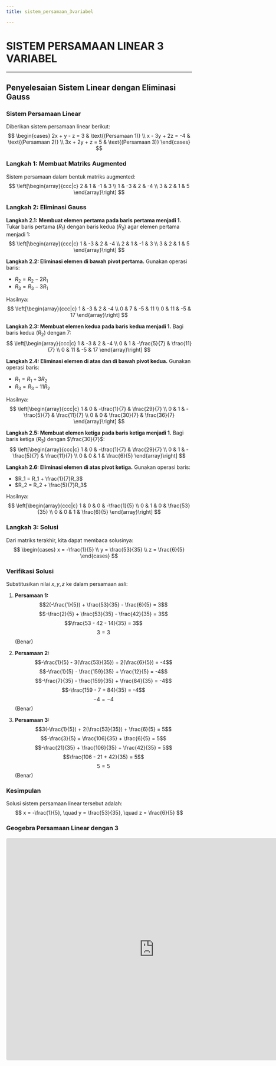 ```yaml
---
title: sistem_persamaan_3variabel

---
```


# SISTEM PERSAMAAN LINEAR 3 VARIABEL

---

## Penyelesaian Sistem Linear dengan Eliminasi Gauss
### Sistem Persamaan Linear
Diberikan sistem persamaan linear berikut:
$$
\begin{cases}
2x + y - z = 3  & \text{(Persamaan 1)} \\
x - 3y + 2z = -4 & \text{(Persamaan 2)} \\
3x + 2y + z = 5  & \text{(Persamaan 3)}
\end{cases}
$$

### **Langkah 1: Membuat Matriks Augmented**
Sistem persamaan dalam bentuk matriks augmented:
$$
\left[\begin{array}{ccc|c}
2 & 1 & -1 & 3 \\
1 & -3 & 2 & -4 \\
3 & 2 & 1 & 5
\end{array}\right]
$$

### **Langkah 2: Eliminasi Gauss**
**Langkah 2.1: Membuat elemen pertama pada baris pertama menjadi 1.**
Tukar baris pertama $(R_1)$ dengan baris kedua $(R_2)$ agar elemen pertama menjadi 1:
$$
\left[\begin{array}{ccc|c}
1 & -3 & 2 & -4 \\
2 & 1 & -1 & 3 \\
3 & 2 & 1 & 5
\end{array}\right]
$$

**Langkah 2.2: Eliminasi elemen di bawah pivot pertama.**
Gunakan operasi baris:
- $R_2 = R_2 - 2R_1$
- $R_3 = R_3 - 3R_1$

Hasilnya:
$$
\left[\begin{array}{ccc|c}
1 & -3 & 2 & -4 \\
0 & 7 & -5 & 11 \\
0 & 11 & -5 & 17
\end{array}\right]
$$

**Langkah 2.3: Membuat elemen kedua pada baris kedua menjadi 1.**
Bagi baris kedua $(R_2)$ dengan 7:
$$
\left[\begin{array}{ccc|c}
1 & -3 & 2 & -4 \\
0 & 1 & -\frac{5}{7} & \frac{11}{7} \\
0 & 11 & -5 & 17
\end{array}\right]
$$

**Langkah 2.4: Eliminasi elemen di atas dan di bawah pivot kedua.**
Gunakan operasi baris:
- $R_1 = R_1 + 3R_2$
- $R_3 = R_3 - 11R_2$

Hasilnya:
$$
\left[\begin{array}{ccc|c}
1 & 0 & -\frac{1}{7} & \frac{29}{7} \\
0 & 1 & -\frac{5}{7} & \frac{11}{7} \\
0 & 0 & \frac{30}{7} & \frac{36}{7}
\end{array}\right]
$$

**Langkah 2.5: Membuat elemen ketiga pada baris ketiga menjadi 1.**
Bagi baris ketiga $(R_3)$ dengan $\frac{30}{7}$:
$$
\left[\begin{array}{ccc|c}
1 & 0 & -\frac{1}{7} & \frac{29}{7} \\
0 & 1 & -\frac{5}{7} & \frac{11}{7} \\
0 & 0 & 1 & \frac{6}{5}
\end{array}\right]
$$

**Langkah 2.6: Eliminasi elemen di atas pivot ketiga.**
Gunakan operasi baris:
- $R_1 = R_1 + \frac{1}{7}R_3$
- $R_2 = R_2 + \frac{5}{7}R_3$

Hasilnya:
$$
\left[\begin{array}{ccc|c}
1 & 0 & 0 & -\frac{1}{5} \\
0 & 1 & 0 & \frac{53}{35} \\
0 & 0 & 1 & \frac{6}{5}
\end{array}\right]
$$

### **Langkah 3: Solusi**
Dari matriks terakhir, kita dapat membaca solusinya:
$$
\begin{cases}
x = -\frac{1}{5} \\
y = \frac{53}{35} \\
z = \frac{6}{5}
\end{cases}
$$

### **Verifikasi Solusi**
Substitusikan nilai $x, y, z$ ke dalam persamaan asli:

1. **Persamaan 1:**
   $$2(-\frac{1}{5}) + \frac{53}{35} - \frac{6}{5} = 3$$
   $$-\frac{2}{5} + \frac{53}{35} - \frac{42}{35} = 3$$
   $$\frac{53 - 42 - 14}{35} = 3$$
   $$3 = 3$$ (Benar)

2. **Persamaan 2:**
   $$-\frac{1}{5} - 3(\frac{53}{35}) + 2(\frac{6}{5}) = -4$$
   $$-\frac{1}{5} - \frac{159}{35} + \frac{12}{5} = -4$$
   $$-\frac{7}{35} - \frac{159}{35} + \frac{84}{35} = -4$$
   $$-\frac{159 - 7 + 84}{35} = -4$$
   $$-4 = -4$$ (Benar)

3. **Persamaan 3:**
   $$3(-\frac{1}{5}) + 2(\frac{53}{35}) + \frac{6}{5} = 5$$
   $$-\frac{3}{5} + \frac{106}{35} + \frac{6}{5} = 5$$
   $$-\frac{21}{35} + \frac{106}{35} + \frac{42}{35} = 5$$
   $$\frac{106 - 21 + 42}{35} = 5$$
   $$5 = 5$$ (Benar)

### **Kesimpulan**
Solusi sistem persamaan linear tersebut adalah:
$$
x = -\frac{1}{5}, \quad y = \frac{53}{35}, \quad z = \frac{6}{5}
$$

### Geogebra Persamaan Linear dengan 3
<iframe src="https://www.geogebra.org/calculator/jpjtusjh?embed" width="800" height="600" allowfullscreen style="border: 1px solid #e4e4e4;border-radius: 4px;" frameborder="0"></iframe>